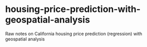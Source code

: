 # housing-price-prediction-with-geospatial-analysis
Raw notes on California housing price prediction (regression) with geospatial analysis
